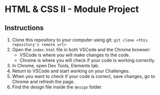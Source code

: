 # HTML & CSS II - Module Project

## Instructions

1. Clone this repository to your computer using git: `git clone <this repository's remote url>`
2. Open the `index.html` file in both VSCode and the Chrome browser:
    - VSCode is where you will make changes to the code.
    - Chrome is where you will check if your code is working correctly.
3. In Chrome, open Dev Tools, Elements tab.
4. Return to VSCode and start working on your Challenges.
5. When you want to check if your code is correct, save changes, go to Chrome and refresh the page.
6. Find the design file inside the `design` folder.
